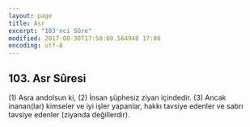 ```yaml
---
layout: page
title: Asr
excerpt: "103'nci Sûre"
modified: 2017-08-30T17:50:00.564948 17:00
encoding: utf-8
---
```


## 103. Asr Sûresi

(1) Asra andolsun ki,
(2) İnsan şüphesiz ziyan içindedir.
(3) Ancak inanan(lar) kimseler ve iyi işler yapanlar, hakkı tavsiye edenler ve sabrı tavsiye edenler (ziyanda değillerdir).
